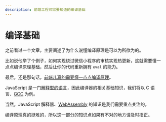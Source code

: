 ```yaml
---
description: 前端工程师需要知道的编译基础
---
```


# 编译基础

之前看过一个文章，主要阐述了为什么说懂编译原理是可以为所欲为的。

比如说他举了个例子，如何实现绕过微信小程序的审核实现热更新，这就需要懂一点点编译原理基础，然后让你的代码重新拥有 `eval` 的能力。

最后，还是那句话，[前端儿真的需要懂一点点编译原理](http://fullstack.blog/2017/06/24/大前端开发者需要了解的基础编译原理和语言知识/?nsukey=rUvDyBYKXUFLZHzd1GO76pWNdqXvVtKwhugdplbqb%2FlVbNuGn5rTFddfF55VoZHw4NqHboyWRfLOCH6CTmq0RtRStYuig6Kx%2FMSsM%2FoCsrH6CaHCyAu2OdkNn0CK2l08PCYTV4F9gBHVoMbUkfnXsBvbaBtarJbsz2%2BBo2HQg73lORR6fBPsiv07X%2F%2BQsRGq)。

JavaScript 是一门[解释型的语言](https://zh.wikipedia.org/wiki/%E7%9B%B4%E8%AD%AF%E8%AA%9E%E8%A8%80)，因此编译器的相关基础知识，我们将以 C 语言、[GCC](https://zh.wikipedia.org/wiki/GCC) 为例。

当然，JavaScript 解释器、[WebAssembly](https://developer.mozilla.org/zh-CN/docs/WebAssembly) 的知识是我们需要重点关注的。

编译原理真的挺难的，所以这一部分的知识点如果有不对的地方请及时指正。

